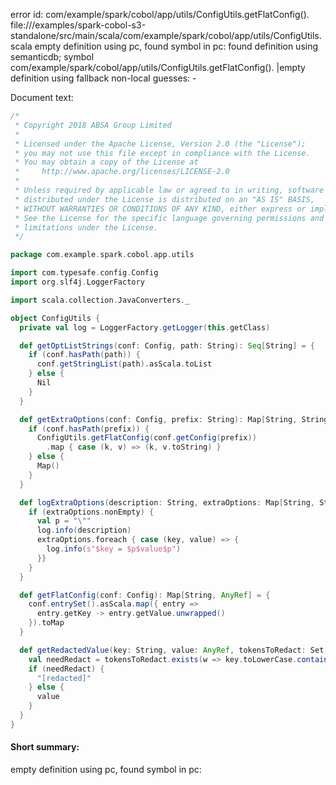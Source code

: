 error id: com/example/spark/cobol/app/utils/ConfigUtils.getFlatConfig().
file://<WORKSPACE>/examples/spark-cobol-s3-standalone/src/main/scala/com/example/spark/cobol/app/utils/ConfigUtils.scala
empty definition using pc, found symbol in pc: 
found definition using semanticdb; symbol com/example/spark/cobol/app/utils/ConfigUtils.getFlatConfig().
|empty definition using fallback
non-local guesses:
	 -

Document text:

```scala
/*
 * Copyright 2018 ABSA Group Limited
 *
 * Licensed under the Apache License, Version 2.0 (the "License");
 * you may not use this file except in compliance with the License.
 * You may obtain a copy of the License at
 *     http://www.apache.org/licenses/LICENSE-2.0
 *
 * Unless required by applicable law or agreed to in writing, software
 * distributed under the License is distributed on an "AS IS" BASIS,
 * WITHOUT WARRANTIES OR CONDITIONS OF ANY KIND, either express or implied.
 * See the License for the specific language governing permissions and
 * limitations under the License.
 */

package com.example.spark.cobol.app.utils

import com.typesafe.config.Config
import org.slf4j.LoggerFactory

import scala.collection.JavaConverters._

object ConfigUtils {
  private val log = LoggerFactory.getLogger(this.getClass)

  def getOptListStrings(conf: Config, path: String): Seq[String] = {
    if (conf.hasPath(path)) {
      conf.getStringList(path).asScala.toList
    } else {
      Nil
    }
  }

  def getExtraOptions(conf: Config, prefix: String): Map[String, String] = {
    if (conf.hasPath(prefix)) {
      ConfigUtils.getFlatConfig(conf.getConfig(prefix))
        .map { case (k, v) => (k, v.toString) }
    } else {
      Map()
    }
  }

  def logExtraOptions(description: String, extraOptions: Map[String, String]): Unit = {
    if (extraOptions.nonEmpty) {
      val p = "\""
      log.info(description)
      extraOptions.foreach { case (key, value) => {
        log.info(s"$key = $p$value$p")
      }}
    }
  }

  def getFlatConfig(conf: Config): Map[String, AnyRef] = {
    conf.entrySet().asScala.map({ entry =>
      entry.getKey -> entry.getValue.unwrapped()
    }).toMap
  }

  def getRedactedValue(key: String, value: AnyRef, tokensToRedact: Set[String]): AnyRef = {
    val needRedact = tokensToRedact.exists(w => key.toLowerCase.contains(w.toLowerCase()))
    if (needRedact) {
      "[redacted]"
    } else {
      value
    }
  }
}

```

#### Short summary: 

empty definition using pc, found symbol in pc: 